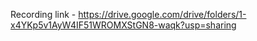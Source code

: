 Recording link - https://drive.google.com/drive/folders/1-x4YKp5v1AyW4IF51WROMXStGN8-waqk?usp=sharing
